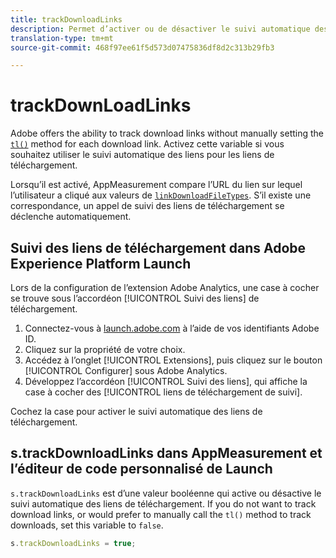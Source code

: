 ```yaml
---
title: trackDownloadLinks
description: Permet d’activer ou de désactiver le suivi automatique des liens pour les liens de téléchargement.
translation-type: tm+mt
source-git-commit: 468f97ee61f5d573d07475836df8d2c313b29fb3

---
```



# trackDownLoadLinks

Adobe offers the ability to track download links without manually setting the [`tl()`](../functions/tl-method.md) method for each download link. Activez cette variable si vous souhaitez utiliser le suivi automatique des liens pour les liens de téléchargement.

Lorsqu’il est activé, AppMeasurement compare l’URL du lien sur lequel l’utilisateur a cliqué aux valeurs de [`linkDownloadFileTypes`](linkdownloadfiletypes.md). S’il existe une correspondance, un appel de suivi des liens de téléchargement se déclenche automatiquement.

## Suivi des liens de téléchargement dans Adobe Experience Platform Launch

Lors de la configuration de l’extension Adobe Analytics, une case à cocher se trouve sous l’accordéon [!UICONTROL Suivi des liens] de téléchargement.

1. Connectez-vous à [launch.adobe.com](https://launch.adobe.com) à l’aide de vos identifiants Adobe ID.
2. Cliquez sur la propriété de votre choix.
3. Accédez à l’onglet [!UICONTROL Extensions], puis cliquez sur le bouton [!UICONTROL Configurer] sous Adobe Analytics.
4. Développez l’accordéon [!UICONTROL Suivi des liens], qui affiche la case à cocher des [!UICONTROL liens de téléchargement de suivi].

Cochez la case pour activer le suivi automatique des liens de téléchargement.

## s.trackDownloadLinks dans AppMeasurement et l’éditeur de code personnalisé de Launch

`s.trackDownloadLinks` est d’une valeur booléenne qui active ou désactive le suivi automatique des liens de téléchargement. If you do not want to track download links, or would prefer to manually call the `tl()` method to track downloads, set this variable to `false`.

```js
s.trackDownloadLinks = true;
```

